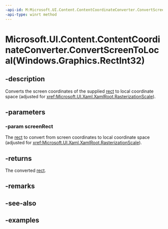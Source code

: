 ```yaml
---
-api-id: M:Microsoft.UI.Content.ContentCoordinateConverter.ConvertScreenToLocal(Windows.Graphics.RectInt32)
-api-type: winrt method
---
```


# Microsoft.UI.Content.ContentCoordinateConverter.ConvertScreenToLocal(Windows.Graphics.RectInt32)

<!--
public Windows.Foundation.Rect ConvertScreenToLocal (Windows.Graphics.RectInt32 screenRect);
-->

## -description

Converts the screen coordinates of the supplied [rect](xref:Windows.Graphics.RectInt32) to local coordinate space (adjusted for <xref:Microsoft.UI.Xaml.XamlRoot.RasterizationScale>).

## -parameters

### -param screenRect

The [rect](xref:Windows.Graphics.RectInt32) to convert from screen coordinates to local coordinate space (adjusted for <xref:Microsoft.UI.Xaml.XamlRoot.RasterizationScale>).

## -returns

The converted [rect](xref:Windows.Foundation.Rect).

## -remarks

## -see-also

## -examples
